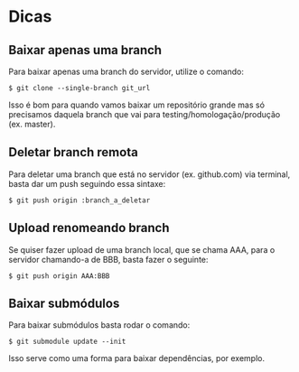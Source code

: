 Dicas
=====

Baixar apenas uma branch
------------------------

Para baixar apenas uma branch do servidor, utilize o comando:

~~~
$ git clone --single-branch git_url
~~~

Isso é bom para quando vamos baixar um repositório grande mas só precisamos daquela branch que vai para testing/homologação/produção (ex. master).

Deletar branch remota
---------------------

Para deletar uma branch que está no servidor (ex. github.com) via terminal, basta dar um push seguindo essa sintaxe:

~~~
$ git push origin :branch_a_deletar
~~~

Upload renomeando branch
------------------------

Se quiser fazer upload de uma branch local, que se chama AAA, para o servidor chamando-a de BBB, basta fazer o seguinte:

~~~
$ git push origin AAA:BBB
~~~

Baixar submódulos
-----------------

Para baixar submódulos basta rodar o comando:

~~~
$ git submodule update --init
~~~

Isso serve como uma forma para baixar dependências, por exemplo.